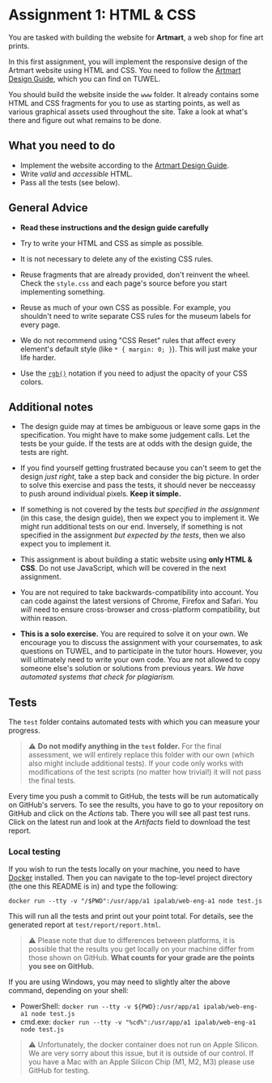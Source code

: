 # Assignment 1: HTML & CSS

You are tasked with building the website for __Artmart__, a web shop for fine art prints.

In this first assignment, you will implement the responsive design of the Artmart website using HTML and CSS. You need to follow the [Artmart Design Guide][design_guide], which you can find on TUWEL.

You should build the website inside the `www` folder. It already contains some HTML and CSS fragments for you to use as starting points, as well as various graphical assets used throughout the site. Take a look at what's there and figure out what remains to be done.

## What you need to do

- Implement the website according to the [Artmart Design Guide][design_guide].
- Write *valid* and *accessible* HTML.
- Pass all the tests (see below).

[design_guide]: https://tuwel.tuwien.ac.at/mod/resource/view.php?id=2232710

## General Advice

- **Read these instructions and the design guide carefully**

- Try to write your HTML and CSS as simple as possible.

- It is not necessary to delete any of the existing CSS rules.

- Reuse fragments that are already provided, don't reinvent the wheel. Check the `style.css` and each page's source before you start implementing something.

- Reuse as much of your own CSS as possible. For example, you shouldn't need to write separate CSS rules for the museum labels for every page.

- We do not recommend using "CSS Reset" rules that affect every element's default style (like `* { margin: 0; }`). This will just make your life harder.

- Use the [`rgb()`](https://developer.mozilla.org/en-US/docs/Web/CSS/color_value/rgb()) notation if you need to adjust the opacity of your CSS colors.

## Additional notes

- The design guide may at times be ambiguous or leave some gaps in the specification. You might have to make some judgement calls. Let the tests be your guide. If the tests are at odds with the design guide, the tests are right.

- If you find yourself getting frustrated because you can't seem to get the design *just right*, take a step back and consider the big picture. In order to solve this exercise and pass the tests, it should never be necceassy to push around individual pixels. **Keep it simple.**

- If something is not covered by the tests *but specified in the assignment* (in this case, the design guide), then we expect you to implement it. We might run additional tests on our end. Inversely, if something is not specified in the assignment *but expected by the tests*, then we also expect you to implement it.

- This assignment is about building a static website using **only HTML & CSS**. Do not use JavaScript, which will be covered in the next assignment.

- You are not required to take backwards-compatibility into account. You can code against the latest versions of Chrome, Firefox and Safari. You *will* need to ensure cross-browser and cross-platform compatibility, but within reason.

- **This is a solo exercise.** You are required to solve it on your own. We encourage you to discuss the assignment with your coursemates, to ask questions on TUWEL, and to participate in the tutor hours. However, you will ultimately need to write your own code. You are not allowed to copy someone else's solution or solutions from previous years. *We have automated systems that check for plagiarism.*

## Tests

The `test` folder contains automated tests with which you can measure your progress.

> :warning: **Do not modify anything in the `test` folder.** For the final assessment, we will entirely replace this folder with our own (which also might include additional tests). If your code only works with modifications of the test scripts (no matter how trivial!) it will not pass the final tests.

Every time you push a commit to GitHub, the tests will be run automatically on GitHub's servers. To see the results, you have to go to your repository on GitHub and click on the *Actions* tab. There you will see all past test runs. Click on the latest run and look at the *Artifacts* field to download the test report.

### Local testing

If you wish to run the tests locally on your machine, you need to have [Docker](https://www.docker.com) installed. Then you can navigate to the top-level project directory (the one this README is in) and type the following:

    docker run --tty -v "/$PWD":/usr/app/a1 ipalab/web-eng-a1 node test.js        

This will run all the tests and print out your point total. For details, see the generated report at `test/report/report.html`.

> :warning: Please note that due to differences between platforms, it is possible that the results you get locally on your machine differ from those shown on GitHub. **What counts for your grade are the points you see on GitHub.**

If you are using Windows, you may need to slightly alter the above command, depending on your shell:

- PowerShell: `docker run --tty -v ${PWD}:/usr/app/a1 ipalab/web-eng-a1 node test.js`
- cmd.exe: `docker run --tty -v "%cd%":/usr/app/a1 ipalab/web-eng-a1 node test.js`

> :warning: Unfortunately, the docker container does not run on Apple Silicon. We are very sorry about this issue, but it is outside of our control. If you have a Mac with an Apple Silicon Chip (M1, M2, M3) please use GitHub for testing.
